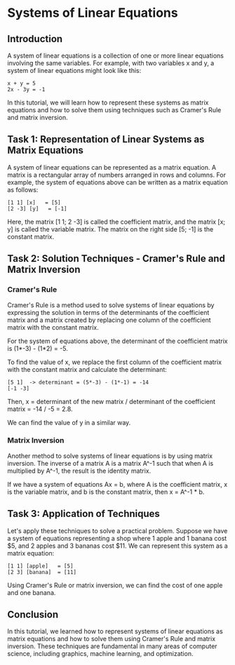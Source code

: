 # Systems of Linear Equations

## Introduction
A system of linear equations is a collection of one or more linear equations involving the same variables. For example, with two variables x and y, a system of linear equations might look like this:

```
x + y = 5
2x - 3y = -1
```

In this tutorial, we will learn how to represent these systems as matrix equations and how to solve them using techniques such as Cramer's Rule and matrix inversion.

## Task 1: Representation of Linear Systems as Matrix Equations

A system of linear equations can be represented as a matrix equation. A matrix is a rectangular array of numbers arranged in rows and columns. For example, the system of equations above can be written as a matrix equation as follows:

```
[1 1] [x]   = [5]
[2 -3] [y]   = [-1]
```

Here, the matrix [1 1; 2 -3] is called the coefficient matrix, and the matrix [x; y] is called the variable matrix. The matrix on the right side [5; -1] is the constant matrix.

## Task 2: Solution Techniques - Cramer's Rule and Matrix Inversion

### Cramer's Rule
Cramer's Rule is a method used to solve systems of linear equations by expressing the solution in terms of the determinants of the coefficient matrix and a matrix created by replacing one column of the coefficient matrix with the constant matrix.

For the system of equations above, the determinant of the coefficient matrix is (1*-3) - (1*2) = -5. 

To find the value of x, we replace the first column of the coefficient matrix with the constant matrix and calculate the determinant:

```
[5 1]  -> determinant = (5*-3) - (1*-1) = -14
[-1 -3]
```

Then, x = determinant of the new matrix / determinant of the coefficient matrix = -14 / -5 = 2.8.

We can find the value of y in a similar way.

### Matrix Inversion
Another method to solve systems of linear equations is by using matrix inversion. The inverse of a matrix A is a matrix A^-1 such that when A is multiplied by A^-1, the result is the identity matrix. 

If we have a system of equations Ax = b, where A is the coefficient matrix, x is the variable matrix, and b is the constant matrix, then x = A^-1 * b.

## Task 3: Application of Techniques

Let's apply these techniques to solve a practical problem. Suppose we have a system of equations representing a shop where 1 apple and 1 banana cost $5, and 2 apples and 3 bananas cost $11. We can represent this system as a matrix equation:

```
[1 1] [apple]   = [5]
[2 3] [banana]  = [11]
```

Using Cramer's Rule or matrix inversion, we can find the cost of one apple and one banana.

## Conclusion
In this tutorial, we learned how to represent systems of linear equations as matrix equations and how to solve them using Cramer's Rule and matrix inversion. These techniques are fundamental in many areas of computer science, including graphics, machine learning, and optimization.